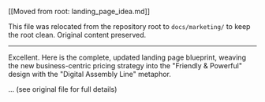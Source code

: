[[Moved from root: landing_page_idea.md]]

This file was relocated from the repository root to `docs/marketing/` to keep the root clean. Original content preserved.

---

Excellent. Here is the complete, updated landing page blueprint, weaving the new business-centric pricing strategy into the "Friendly & Powerful" design with the "Digital Assembly Line" metaphor.

... (see original file for full details)


